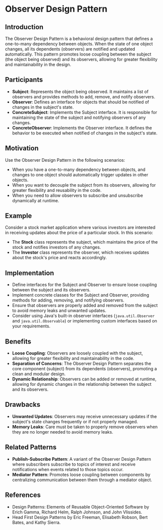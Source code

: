 # Observer Design Pattern

## Introduction

The Observer Design Pattern is a behavioral design pattern that defines a one-to-many dependency between objects. When the state of one object changes, all its dependents (observers) are notified and updated automatically. This pattern promotes loose coupling between the subject (the object being observed) and its observers, allowing for greater flexibility and maintainability in the design.

## Participants

- **Subject**: Represents the object being observed. It maintains a list of observers and provides methods to add, remove, and notify observers.
- **Observer**: Defines an interface for objects that should be notified of changes in the subject's state.
- **ConcreteSubject**: Implements the Subject interface. It is responsible for maintaining the state of the subject and notifying observers of any changes.
- **ConcreteObserver**: Implements the Observer interface. It defines the behavior to be executed when notified of changes in the subject's state.

## Motivation

Use the Observer Design Pattern in the following scenarios:
- When you have a one-to-many dependency between objects, and changes to one object should automatically trigger updates in other objects.
- When you want to decouple the subject from its observers, allowing for greater flexibility and reusability in the code.
- When you need to allow observers to subscribe and unsubscribe dynamically at runtime.

## Example

Consider a stock market application where various investors are interested in receiving updates about the price of a particular stock. In this scenario:
- The **Stock** class represents the subject, which maintains the price of the stock and notifies investors of any changes.
- The **Investor** class represents the observer, which receives updates about the stock's price and reacts accordingly.

## Implementation

- Define interfaces for the Subject and Observer to ensure loose coupling between the subject and its observers.
- Implement concrete classes for the Subject and Observer, providing methods for adding, removing, and notifying observers.
- Ensure that observers are properly added and removed from the subject to avoid memory leaks and unwanted updates.
- Consider using Java's built-in observer interfaces (`java.util.Observer` and `java.util.Observable`) or implementing custom interfaces based on your requirements.

## Benefits

- **Loose Coupling**: Observers are loosely coupled with the subject, allowing for greater flexibility and maintainability in the code.
- **Separation of Concerns**: The Observer Design Pattern separates the core component (subject) from its dependents (observers), promoting a clean and modular design.
- **Dynamic Relationship**: Observers can be added or removed at runtime, allowing for dynamic changes in the relationship between the subject and its observers.

## Drawbacks

- **Unwanted Updates**: Observers may receive unnecessary updates if the subject's state changes frequently or if not properly managed.
- **Memory Leaks**: Care must be taken to properly remove observers when they are no longer needed to avoid memory leaks.

## Related Patterns

- **Publish-Subscribe Pattern**: A variant of the Observer Design Pattern where subscribers subscribe to topics of interest and receive notifications when events related to those topics occur.
- **Mediator Pattern**: Promotes loose coupling between components by centralizing communication between them through a mediator object.

## References

- Design Patterns: Elements of Reusable Object-Oriented Software by Erich Gamma, Richard Helm, Ralph Johnson, and John Vlissides.
- Head First Design Patterns by Eric Freeman, Elisabeth Robson, Bert Bates, and Kathy Sierra.
